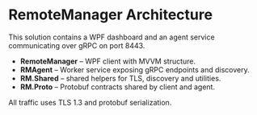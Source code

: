 # RemoteManager Architecture

This solution contains a WPF dashboard and an agent service communicating over gRPC on port 8443.

- **RemoteManager** – WPF client with MVVM structure.
- **RMAgent** – Worker service exposing gRPC endpoints and discovery.
- **RM.Shared** – shared helpers for TLS, discovery and utilities.
- **RM.Proto** – Protobuf contracts shared by client and agent.

All traffic uses TLS 1.3 and protobuf serialization.
